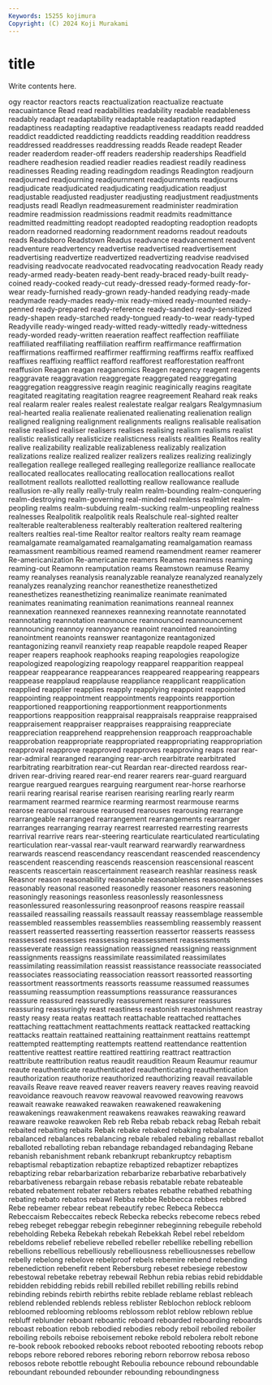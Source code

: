 ```yaml
---
Keywords: 15255 kojimura
Copyright: (C) 2024 Koji Murakami
---
```


# title

Write contents here.



ogy
reactor reactors reacts reactualization reactualize reactuate reacuaintance Read read readabilities
readability readable readableness readably readapt readaptability readaptable readaptation readapted readaptiness
readapting readaptive readaptiveness readapts readd readded readdict readdicted readdicting readdicts
readding readdition readdress readdressed readdresses readdressing readds Reade readept Reader
reader readerdom reader-off readers readership readerships Readfield readhere readhesion readied
readier readies readiest readily readiness readinesses Reading reading readingdom readings
Readington readjourn readjourned readjourning readjournment readjournments readjourns readjudicate readjudicated readjudicating
readjudication readjust readjustable readjusted readjuster readjusting readjustment readjustments readjusts readl
Readlyn readmeasurement readminister readmiration readmire readmission readmissions readmit readmits readmittance
readmitted readmitting readopt readopted readopting readoption readopts readorn readorned readorning
readornment readorns readout readouts reads Readsboro Readstown Readus readvance readvancement
readvent readventure readvertency readvertise readvertised readvertisement readvertising readvertize readvertized readvertizing
readvise readvised readvising readvocate readvocated readvocating readvocation Ready ready ready-armed
ready-beaten ready-bent ready-braced ready-built ready-coined ready-cooked ready-cut ready-dressed ready-formed ready-for-wear
ready-furnished ready-grown ready-handed readying ready-made readymade ready-mades ready-mix ready-mixed ready-mounted
ready-penned ready-prepared ready-reference ready-sanded ready-sensitized ready-shapen ready-starched ready-tongued ready-to-wear ready-typed
Readyville ready-winged ready-witted ready-wittedly ready-wittedness ready-worded ready-written reaeration reaffect reaffection
reaffiliate reaffiliated reaffiliating reaffiliation reaffirm reaffirmance reaffirmation reaffirmations reaffirmed reaffirmer
reaffirming reaffirms reaffix reaffixed reaffixes reaffixing reafflict reafford reafforest reafforestation
reaffront reaffusion Reagan reagan reaganomics Reagen reagency reagent reagents reaggravate
reaggravation reaggregate reaggregated reaggregating reaggregation reaggressive reagin reaginic reaginically reagins
reagitate reagitated reagitating reagitation reagree reagreement Reahard reak reaks real
realarm realer reales realest realestate realgar realgars Realgymnasium real-hearted realia
realienate realienated realienating realienation realign realigned realigning realignment realignments realigns
realisable realisation realise realised realiser realisers realises realising realism realisms
realist realistic realistically realisticize realisticness realists realities Realitos reality realive
realizability realizable realizableness realizably realization realizations realize realized realizer realizers
realizes realizing realizingly reallegation reallege realleged realleging reallegorize realliance reallocate
reallocated reallocates reallocating reallocation reallocations reallot reallotment reallots reallotted reallotting
reallow reallowance reallude reallusion re-ally really really-truly realm realm-bounding realm-conquering
realm-destroying realm-governing real-minded realmless realmlet realm-peopling realms realm-subduing realm-sucking realm-unpeopling
realness realnesses Realpolitik realpolitik reals Realschule real-sighted realter realterable realterableness
realterably realteration realtered realtering realters realties real-time Realtor realtor realtors
realty ream reamage reamalgamate reamalgamated reamalgamating reamalgamation reamass reamassment reambitious
reamed reamend reamendment reamer reamerer Re-americanization Re-americanize reamers Reames reaminess
reaming reaming-out Reamonn reamputation reams Reamstown reamuse Reamy reamy reanalyses
reanalysis reanalyzable reanalyze reanalyzed reanalyzely reanalyzes reanalyzing reanchor reanesthetize reanesthetized
reanesthetizes reanesthetizing reanimalize reanimate reanimated reanimates reanimating reanimation reanimations reanneal
reannex reannexation reannexed reannexes reannexing reannotate reannotated reannotating reannotation reannounce
reannounced reannouncement reannouncing reannoy reannoyance reanoint reanointed reanointing reanointment reanoints
reanswer reantagonize reantagonized reantagonizing reanvil reanxiety reap reapable reapdole reaped
Reaper reaper reapers reaphook reaphooks reaping reapologies reapologize reapologized reapologizing
reapology reapparel reapparition reappeal reappear reappearance reappearances reappeared reappearing reappears
reappease reapplaud reapplause reappliance reapplicant reapplication reapplied reapplier reapplies reapply
reapplying reappoint reappointed reappointing reappointment reappointments reappoints reapportion reapportioned reapportioning
reapportionment reapportionments reapportions reapposition reappraisal reappraisals reappraise reappraised reappraisement reappraiser
reappraises reappraising reappreciate reappreciation reapprehend reapprehension reapproach reapproachable reapprobation reappropriate
reappropriated reappropriating reappropriation reapproval reapprove reapproved reapproves reapproving reaps rear
rear- rear-admiral rearanged rearanging rear-arch rearbitrate rearbitrated rearbitrating rearbitration rear-cut
Reardan rear-directed reardoss rear-driven rear-driving reared rear-end rearer rearers rear-guard
rearguard reargue reargued reargues rearguing reargument rear-horse rearhorse rearii rearing
rearisal rearise rearisen rearising rearling rearly rearm rearmament rearmed rearmice
rearming rearmost rearmouse rearms rearose rearousal rearouse rearoused rearouses rearousing
rearrange rearrangeable rearranged rearrangement rearrangements rearranger rearranges rearranging rearray rearrest
rearrested rearresting rearrests rearrival rearrive rears rear-steering rearticulate rearticulated rearticulating
rearticulation rear-vassal rear-vault rearward rearwardly rearwardness rearwards reascend reascendancy reascendant
reascended reascendency reascendent reascending reascends reascension reascensional reascent reascents reascertain
reascertainment reasearch reashlar reasiness reask Reasnor reason reasonability reasonable reasonableness
reasonablenesses reasonably reasonal reasoned reasonedly reasoner reasoners reasoning reasoningly reasonings
reasonless reasonlessly reasonlessness reasonlessured reasonlessuring reasonproof reasons reaspire reassail reassailed
reassailing reassails reassault reassay reassemblage reassemble reassembled reassembles reassemblies reassembling
reassembly reassent reassert reasserted reasserting reassertion reassertor reasserts reassess reassessed
reassesses reassessing reassessment reassessments reasseverate reassign reassignation reassigned reassigning reassignment
reassignments reassigns reassimilate reassimilated reassimilates reassimilating reassimilation reassist reassistance reassociate
reassociated reassociates reassociating reassociation reassort reassorted reassorting reassortment reassortments reassorts
reassume reassumed reassumes reassuming reassumption reassumptions reassurance reassurances reassure reassured
reassuredly reassurement reassurer reassures reassuring reassuringly reast reastiness reastonish reastonishment
reastray reasty reasy reata reatas reattach reattachable reattached reattaches reattaching
reattachment reattachments reattack reattacked reattacking reattacks reattain reattained reattaining reattainment
reattains reattempt reattempted reattempting reattempts reattend reattendance reattention reattentive reattest
reattire reattired reattiring reattract reattraction reattribute reattribution reatus reaudit reaudition
Reaum Reaumur reaumur reaute reauthenticate reauthenticated reauthenticating reauthentication reauthorization reauthorize
reauthorized reauthorizing reavail reavailable reavails Reave reave reaved reaver reavers
reavery reaves reaving reavoid reavoidance reavouch reavow reavowal reavowed reavowing
reavows reawait reawake reawaked reawaken reawakened reawakening reawakenings reawakenment reawakens
reawakes reawaking reaward reaware reawoke reawoken Reb reb Reba rebab
reback rebag Rebah rebait rebaited rebaiting rebaits Rebak rebake rebaked
rebaking rebalance rebalanced rebalances rebalancing rebale rebaled rebaling reballast reballot
reballoted reballoting reban rebandage rebandaged rebandaging Rebane rebanish rebanishment rebank
rebankrupt rebankruptcy rebaptism rebaptismal rebaptization rebaptize rebaptized rebaptizer rebaptizes rebaptizing
rebar rebarbarization rebarbarize rebarbative rebarbatively rebarbativeness rebargain rebase rebasis rebatable
rebate rebateable rebated rebatement rebater rebaters rebates rebathe rebathed rebathing
rebating rebato rebatos rebawl Rebba rebbe Rebbecca rebbes rebbred Rebe
rebeamer rebear rebeat rebeautify rebec Rebeca Rebecca Rebeccaism Rebeccaites rebeck
Rebecka rebecks rebecome rebecs rebed rebeg rebeget rebeggar rebegin rebeginner
rebeginning rebeguile rebehold rebeholding Rebeka Rebekah rebekah Rebekkah Rebel rebel
rebeldom rebeldoms rebelief rebelieve rebelled rebeller rebellike rebelling rebellion rebellions
rebellious rebelliously rebelliousness rebelliousnesses rebellow rebelly rebelong rebelove rebelproof rebels
rebemire rebend rebending rebenediction rebenefit rebent Rebersburg rebeset rebesiege rebestow
rebestowal rebetake rebetray rebewail Rebhun rebia rebias rebid rebiddable rebidden
rebidding rebids rebill rebilled rebillet rebilling rebills rebind rebinding rebinds
rebirth rebirths rebite reblade reblame reblast rebleach reblend reblended reblends
rebless reblister Reblochon reblock rebloom rebloomed reblooming reblooms reblossom reblot
reblow reblown reblue rebluff reblunder reboant reboantic reboard reboarded reboarding
reboards reboast reboation rebob rebodied rebodies rebody reboil reboiled reboiler
reboiling reboils reboise reboisement reboke rebold rebolera rebolt rebone re-book
rebook rebooked rebooks reboot rebooted rebooting reboots rebop rebops rebore
rebored rebores reboring reborn reborrow rebosa reboso rebosos rebote rebottle
rebought Reboulia rebounce rebound reboundable reboundant rebounded rebounder rebounding reboundingness
